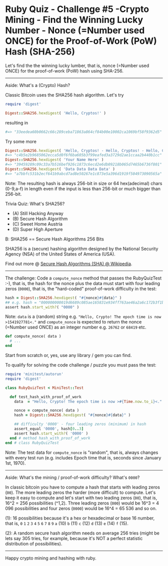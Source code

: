 # Ruby Quiz - Challenge #5 -Crypto Mining - Find the Winning Lucky Number - Nonce (=Number used ONCE) for the Proof-of-Work (PoW) Hash (SHA-256)


Let's find the the winning lucky lumber, that is, nonce (=Number used ONCE)
for the proof-of-work (PoW) hash using SHA-256.



---

Aside:  What's a (Crypto) Hash?

Classic Bitcoin uses the SHA256 hash algorithm. Let's try

```ruby
require 'digest'

Digest::SHA256.hexdigest( 'Hello, Cryptos!' )
```

resulting in

``` ruby
#=> "33eedea60b0662c66c289ceba71863a864cf84b00e10002ca1069bf58f9362d5"
```

Try some more

``` ruby
Digest::SHA256.hexdigest( 'Hello, Cryptos! - Hello, Cryptos! - Hello, Cryptos!' )
#=> "c4b5e2b9685062ecca5d0f6f6ba605b3f99eafed3a3729d2ae1ccaa2b440b1cc"
Digest::SHA256.hexdigest( 'Your Name Here' )
#=> "39459289c09c33a7b516bef926c1873c6ecd2e6db09218b065d7465b6736f801"
Digest::SHA256.hexdigest( 'Data Data Data Data' )
#=> "a7bbfc531b2ecf641b9abcd7ad8e50267e1c873e5a396d1919f504973090565a"
```

Note: The resulting hash is always 256-bit in size
or 64 hex(adecimal) chars (0-9,a-f) in length
even if the input is less than 256-bit or much bigger than 256-bit.


Trivia Quiz: What's SHA256?

- (A) Still Hacking Anyway
- (B) Secure Hash Algorithm
- (C) Sweet Home Austria
- (D) Super High Aperture

B: SHA256 == Secure Hash Algorithms 256 Bits

SHA256 is a (secure) hashing algorithm designed by the National Security Agency (NSA)
of the United States of America (USA).

Find out more @ [Secure Hash Algorithms (SHA) @ Wikipedia](https://en.wikipedia.org/wiki/Secure_Hash_Algorithms).

---



The challenge: Code a `compute_nonce` method that passes the RubyQuizTest :-), that is,
the hash for the nonce plus the data
must start with four leading zeros (`0000`), that is, the "hard-coded" proof-of-work difficulty in the test:


``` ruby
hash = Digest::SHA256.hexdigest( "#{nonce}#{data}" )
## e.g. hash = "000000000019d6689c085ae165831e934ff763ae46a2a6c172b3f1b60a8ce26f"
assert hash.start_with?( "0000" )
```

Note: `data` is a (random) string e.g. `"Hello, Crypto! The epoch time is now >1541927781<."`
and `compute_nonce` is expected to return
the nonce (=Number used ONCE) as an integer number e.g. `26762` or `68419` etc.

``` ruby
def compute_nonce( data )
  # ...
end
```

Start from scratch or, yes, use any library / gem you can find.

To qualify for solving the code challenge / puzzle you must pass the test:

```ruby
require 'minitest/autorun'
require 'digest'

class RubyQuizTest < MiniTest::Test

  def test_hash_with_proof_of_work
    data  = "Hello, Crypto! The epoch time is now >#{Time.now.to_i}<."

    nonce = compute_nonce( data )
    hash = Digest::SHA256.hexdigest( "#{nonce}#{data}" )

    ## difficulty '0000' - four leading zeros (minimum) in hash
    assert_equal '0000', hash[0..3]
    assert hash.start_with?( '0000' )
  end # method hash_with_proof_of_work
end # class RubyQuizTest
```


Note: The test data for `compute_nonce` is "random", that is,
always changes with every test run (e.g. includes
Epoch time that is, seconds since January 1st, 1970).


---
Aside: What's the mining / proof-of-work difficulty? What's `0000`?

In classic bitcoin you have to compute a hash
that starts with leading zeros (`00`). The more leading zeros the harder (more difficult) to compute. Let's keep it easy to compute and let's start with two leading zeros (`00`), that is, 16^2 = 256 possibilities (^1,2).
Three leading zeros (`000`) would be 16^3 = 4 096 possibilities
and four zeros (`0000`) would be 16^4 = 65 536 and so on.

(1): 16 possibilities because it's a hex or hexadecimal or base 16 number, that is, `0` `1` `2` `3` `4` `5` `6` `7` `8` `9` `a` (10) `b` (11) `c` (12) `d` (13) `e` (14) `f` (15).

(2): A random secure hash algorithm needs on average 256 tries (might be lets say 305 tries, for example, because it's NOT a perfect statistic distribution of possibilities).

---


Happy crypto mining and hashing with ruby.
